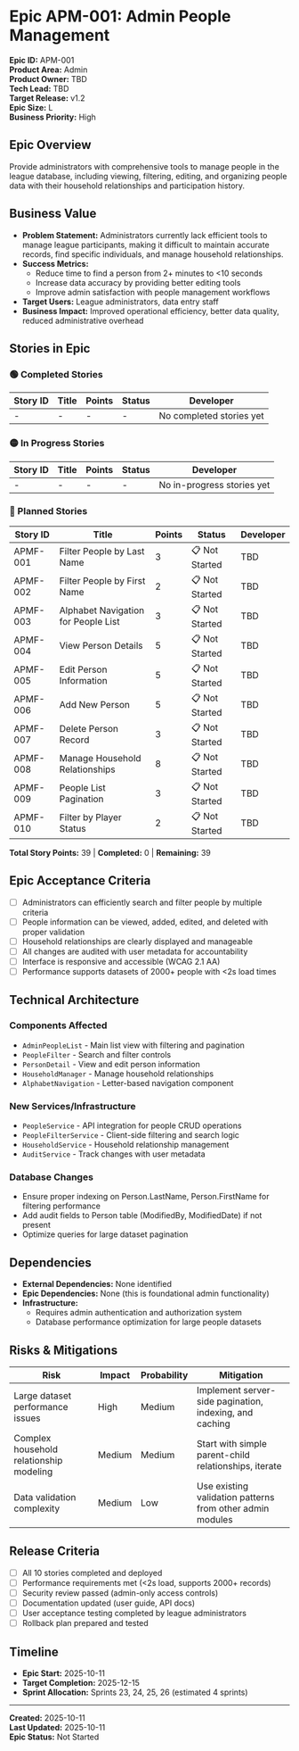 # Epic APM-001: Admin People Management

**Epic ID:** APM-001  
**Product Area:** Admin  
**Product Owner:** TBD  
**Tech Lead:** TBD  
**Target Release:** v1.2  
**Epic Size:** L  
**Business Priority:** High  

## Epic Overview
Provide administrators with comprehensive tools to manage people in the league database, including viewing, filtering, editing, and organizing people data with their household relationships and participation history.

## Business Value
- **Problem Statement:** Administrators currently lack efficient tools to manage league participants, making it difficult to maintain accurate records, find specific individuals, and manage household relationships.
- **Success Metrics:** 
  - Reduce time to find a person from 2+ minutes to <10 seconds
  - Increase data accuracy by providing better editing tools
  - Improve admin satisfaction with people management workflows
- **Target Users:** League administrators, data entry staff
- **Business Impact:** Improved operational efficiency, better data quality, reduced administrative overhead

## Stories in Epic

### 🟢 Completed Stories
| Story ID | Title | Points | Status | Developer |
|----------|-------|---------|--------|-----------|
| - | - | - | - | No completed stories yet |

### 🟡 In Progress Stories  
| Story ID | Title | Points | Status | Developer |
|----------|-------|---------|--------|-----------|
| - | - | - | - | No in-progress stories yet |

### 🔴 Planned Stories
| Story ID | Title | Points | Status | Developer |
|----------|-------|---------|--------|-----------|
| APMF-001 | Filter People by Last Name | 3 | 📋 Not Started | TBD |
| APMF-002 | Filter People by First Name | 2 | 📋 Not Started | TBD |
| APMF-003 | Alphabet Navigation for People List | 3 | 📋 Not Started | TBD |
| APMF-004 | View Person Details | 5 | 📋 Not Started | TBD |
| APMF-005 | Edit Person Information | 5 | 📋 Not Started | TBD |
| APMF-006 | Add New Person | 5 | 📋 Not Started | TBD |
| APMF-007 | Delete Person Record | 3 | 📋 Not Started | TBD |
| APMF-008 | Manage Household Relationships | 8 | 📋 Not Started | TBD |
| APMF-009 | People List Pagination | 3 | 📋 Not Started | TBD |
| APMF-010 | Filter by Player Status | 2 | 📋 Not Started | TBD |

**Total Story Points:** 39 | **Completed:** 0 | **Remaining:** 39

## Epic Acceptance Criteria
- [ ] Administrators can efficiently search and filter people by multiple criteria
- [ ] People information can be viewed, added, edited, and deleted with proper validation
- [ ] Household relationships are clearly displayed and manageable
- [ ] All changes are audited with user metadata for accountability
- [ ] Interface is responsive and accessible (WCAG 2.1 AA)
- [ ] Performance supports datasets of 2000+ people with <2s load times

## Technical Architecture
### Components Affected
- `AdminPeopleList` - Main list view with filtering and pagination
- `PeopleFilter` - Search and filter controls
- `PersonDetail` - View and edit person information
- `HouseholdManager` - Manage household relationships
- `AlphabetNavigation` - Letter-based navigation component

### New Services/Infrastructure
- `PeopleService` - API integration for people CRUD operations
- `PeopleFilterService` - Client-side filtering and search logic
- `HouseholdService` - Household relationship management
- `AuditService` - Track changes with user metadata

### Database Changes
- Ensure proper indexing on Person.LastName, Person.FirstName for filtering performance
- Add audit fields to Person table (ModifiedBy, ModifiedDate) if not present
- Optimize queries for large dataset pagination

## Dependencies
- **External Dependencies:** None identified
- **Epic Dependencies:** None (this is foundational admin functionality)
- **Infrastructure:** 
  - Requires admin authentication and authorization system
  - Database performance optimization for large people datasets

## Risks & Mitigations
| Risk | Impact | Probability | Mitigation |
|------|--------|-------------|------------|
| Large dataset performance issues | High | Medium | Implement server-side pagination, indexing, and caching |
| Complex household relationship modeling | Medium | Medium | Start with simple parent-child relationships, iterate |
| Data validation complexity | Medium | Low | Use existing validation patterns from other admin modules |

## Release Criteria
- [ ] All 10 stories completed and deployed
- [ ] Performance requirements met (<2s load, supports 2000+ records)
- [ ] Security review passed (admin-only access controls)
- [ ] Documentation updated (user guide, API docs)
- [ ] User acceptance testing completed by league administrators
- [ ] Rollback plan prepared and tested

## Timeline
- **Epic Start:** 2025-10-11
- **Target Completion:** 2025-12-15
- **Sprint Allocation:** Sprints 23, 24, 25, 26 (estimated 4 sprints)

---
**Created:** 2025-10-11  
**Last Updated:** 2025-10-11  
**Epic Status:** Not Started